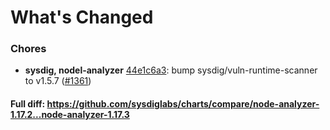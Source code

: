 # What's Changed

### Chores
- **sysdig, nodel-analyzer** [44e1c6a3](https://github.com/sysdiglabs/charts/commit/44e1c6a385faf3bdcdd0cb8427254338c68254c7): bump sysdig/vuln-runtime-scanner to v1.5.7 ([#1361](https://github.com/sysdiglabs/charts/issues/1361))
#### Full diff: https://github.com/sysdiglabs/charts/compare/node-analyzer-1.17.2...node-analyzer-1.17.3
